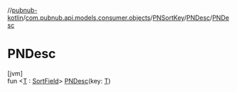 //[pubnub-kotlin](../../../../index.md)/[com.pubnub.api.models.consumer.objects](../../index.md)/[PNSortKey](../index.md)/[PNDesc](index.md)/[PNDesc](-p-n-desc.md)

# PNDesc

[jvm]\
fun &lt;[T](index.md) : [SortField](../../-sort-field/index.md)&gt; [PNDesc](-p-n-desc.md)(key: [T](index.md))
